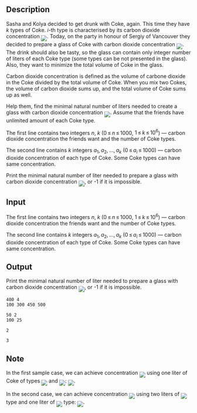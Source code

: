 ## Description

<div><p>Sasha and Kolya decided to get drunk with Coke, again. This time they have <span class="tex-span"><i>k</i></span> types of Coke. <span class="tex-span"><i>i</i></span>-th type is characterised by its carbon dioxide concentration <img align="middle" class="tex-formula" src="file://ttVMm04S.png" style="max-width: 100.0%;max-height: 100.0%;">. Today, on the party in honour of Sergiy of Vancouver they decided to prepare a glass of Coke with carbon dioxide concentration <img align="middle" class="tex-formula" src="file://73CaSFCT.png" style="max-width: 100.0%;max-height: 100.0%;">. The drink should also be tasty, so the glass can contain only integer number of liters of each Coke type (some types can be not presented in the glass). Also, they want to minimize the total volume of Coke in the glass.</p><p>Carbon dioxide concentration is defined as the volume of carbone dioxide in the Coke divided by the total volume of Coke. When you mix two Cokes, the volume of carbon dioxide sums up, and the total volume of Coke sums up as well.</p><p>Help them, find the minimal natural number of liters needed to create a glass with carbon dioxide concentration <img align="middle" class="tex-formula" src="file://7SU6zQTV.png" style="max-width: 100.0%;max-height: 100.0%;">. Assume that the friends have unlimited amount of each Coke type.</p></div><div class="input-specification"><p>The first line contains two integers <span class="tex-span"><i>n</i></span>, <span class="tex-span"><i>k</i></span> (<span class="tex-span">0 ≤ <i>n</i> ≤ 1000</span>, <span class="tex-span">1 ≤ <i>k</i> ≤ 10<sup class="upper-index">6</sup></span>)&nbsp;— carbon dioxide concentration the friends want and the number of Coke types.</p><p>The second line contains <span class="tex-span"><i>k</i></span> integers <span class="tex-span"><i>a</i><sub class="lower-index">1</sub>, <i>a</i><sub class="lower-index">2</sub>, ..., <i>a</i><sub class="lower-index"><i>k</i></sub></span> (<span class="tex-span">0 ≤ <i>a</i><sub class="lower-index"><i>i</i></sub> ≤ 1000</span>)&nbsp;— carbon dioxide concentration of each type of Coke. Some Coke types can have same concentration.</p></div><div class="output-specification"><p>Print the minimal natural number of liter needed to prepare a glass with carbon dioxide concentration <img align="middle" class="tex-formula" src="file://FMuEB1l5.png" style="max-width: 100.0%;max-height: 100.0%;">, or <span class="tex-font-style-tt">-1</span> if it is impossible.</p></div>

## Input

<p>The first line contains two integers <span class="tex-span"><i>n</i></span>, <span class="tex-span"><i>k</i></span> (<span class="tex-span">0 ≤ <i>n</i> ≤ 1000</span>, <span class="tex-span">1 ≤ <i>k</i> ≤ 10<sup class="upper-index">6</sup></span>)&nbsp;— carbon dioxide concentration the friends want and the number of Coke types.</p><p>The second line contains <span class="tex-span"><i>k</i></span> integers <span class="tex-span"><i>a</i><sub class="lower-index">1</sub>, <i>a</i><sub class="lower-index">2</sub>, ..., <i>a</i><sub class="lower-index"><i>k</i></sub></span> (<span class="tex-span">0 ≤ <i>a</i><sub class="lower-index"><i>i</i></sub> ≤ 1000</span>)&nbsp;— carbon dioxide concentration of each type of Coke. Some Coke types can have same concentration.</p>

## Output

<p>Print the minimal natural number of liter needed to prepare a glass with carbon dioxide concentration <img align="middle" class="tex-formula" src="file://FMuEB1l5.png" style="max-width: 100.0%;max-height: 100.0%;">, or <span class="tex-font-style-tt">-1</span> if it is impossible.</p>





```input1
400 4
100 300 450 500

```




```input2
50 2
100 25

```




```output1
2

```




```output2
3

```



## Note

<p>In the first sample case, we can achieve concentration <img align="middle" class="tex-formula" src="file://xmSKfTjp.png" style="max-width: 100.0%;max-height: 100.0%;"> using one liter of Coke of types <img align="middle" class="tex-formula" src="file://AFzcC40q.png" style="max-width: 100.0%;max-height: 100.0%;"> and <img align="middle" class="tex-formula" src="file://4koXDokn.png" style="max-width: 100.0%;max-height: 100.0%;">: <img align="middle" class="tex-formula" src="file://1w2YZsXD.png" style="max-width: 100.0%;max-height: 100.0%;">.</p><p>In the second case, we can achieve concentration <img align="middle" class="tex-formula" src="file://vrPJ44X2.png" style="max-width: 100.0%;max-height: 100.0%;"> using two liters of <img align="middle" class="tex-formula" src="file://kwxxrss8.png" style="max-width: 100.0%;max-height: 100.0%;"> type and one liter of <img align="middle" class="tex-formula" src="file://Na4Ic6TB.png" style="max-width: 100.0%;max-height: 100.0%;"> type: <img align="middle" class="tex-formula" src="file://L00hjIs8.png" style="max-width: 100.0%;max-height: 100.0%;">.</p>
